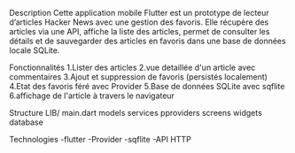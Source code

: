 Description
Cette application mobile Flutter est un prototype de lecteur d’articles Hacker News avec une gestion des favoris.
Elle récupère des articles via une API, affiche la liste des articles, permet de consulter les détails et de sauvegarder des articles en favoris dans une base de données locale SQLite.


Fonctionnalités
1.Lister des articles
2.vue detaillée d'un article avec commentaires
3.Ajout et suppression de favoris (persistés localement)
4.Etat des favoris féré avec Provider
5.Base de données SQLite avec sqflite
6.affichage de l'article à travers le navigateur 

Structure
LIB/
  main.dart
  models
  services
  pproviders
  screens
  widgets
  database

Technologies
  -flutter
  -Provider
  -sqflite
  -API HTTP
